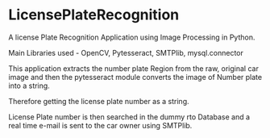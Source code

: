 # LicensePlateRecognition

A license Plate Recognition Application using Image Processing in Python.

Main Libraries used - OpenCV, Pytesseract, SMTPlib, mysql.connector

This application extracts the number plate Region from the raw, original car image and then the pytesseract module converts the image of Number plate into a string.

Therefore getting the license plate number as a string.

License Plate number is then searched in the dummy rto Database and a real time e-mail is sent to the car owner using SMTPlib.  


